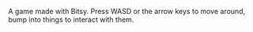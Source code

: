 A game made with Bitsy. Press WASD or the arrow keys to move around, bump into things to interact with them.
